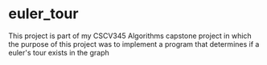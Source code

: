 # euler_tour
This project is part of my CSCV345 Algorithms capstone project in which the purpose of this project was to implement a program that determines if a euler's tour exists in the graph 
